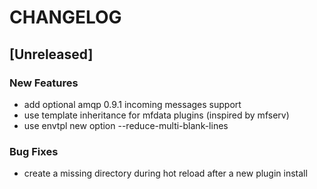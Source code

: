 # CHANGELOG


## [Unreleased]

### New Features
- add optional amqp 0.9.1 incoming messages support
- use template inheritance for mfdata plugins (inspired by mfserv)
- use envtpl new option --reduce-multi-blank-lines


### Bug Fixes
- create a missing directory during hot reload after a new plugin install





